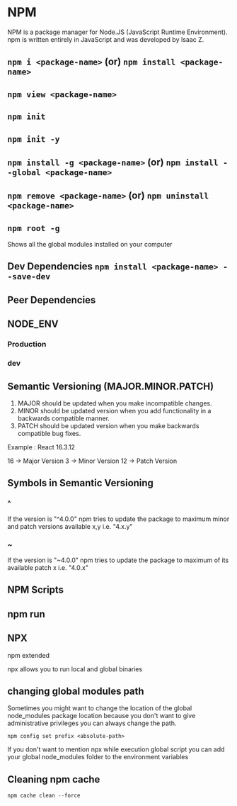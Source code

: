 # NPM

NPM is a package manager for Node.JS (JavaScript Runtime Environment). npm is written entirely in JavaScript and was developed by Isaac Z. 

## `npm i <package-name>` (or) `npm install <package-name>`


## `npm view <package-name>`

## `npm init`

## `npm init -y`

## `npm install -g <package-name>` (or) `npm install --global <package-name>`

## `npm remove <package-name>` (or) `npm uninstall <package-name>`

## `npm root -g` 
Shows all the global modules installed on your computer

## Dev Dependencies `npm install <package-name> --save-dev`

## Peer Dependencies 

## NODE_ENV
### Production

### dev
 
## Semantic Versioning (MAJOR.MINOR.PATCH)

1. MAJOR should be updated when you make incompatible changes.
2. MINOR should be updated version when you add functionality in a backwards compatible manner.
3. PATCH should be updated version when you make backwards compatible bug fixes.

Example : React 16.3.12

16 -> Major Version
3 -> Minor Version
12 -> Patch Version

## Symbols in Semantic Versioning

### ^
If the version is "^4.0.0"
npm tries to update the package to maximum minor and patch versions available x,y i.e. "4.x.y"

### ~
If the version is "~4.0.0"
npm tries to update the package to maximum of its available patch x i.e. "4.0.x"

## NPM Scripts


## npm run <script-name>


## NPX
npm extended

npx allows you to run local and global binaries


## changing global modules path
Sometimes you might want to change the location of the global node_modules package location because you don't want to give administrative privileges you can always change the path.

`npm config set prefix <absolute-path>`

If you don't want to mention npx while execution global script you can add your global node_modules folder to the environment variables

## Cleaning npm cache

`npm cache clean --force`